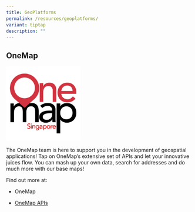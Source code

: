 ```yaml
---
title: GeoPlatforms
permalink: /resources/geoplatforms/
variant: tiptap
description: ""
---
```

<h2>OneMap</h2><div class="isomer-image-wrapper"><img style="width: 40%;" height="auto" width="100%" alt="" src="/images/OneMap.png"></div><p>The OneMap team is here to support you in the development of geospatial applications! Tap on OneMap’s extensive set of APIs and let your innovative juices flow. You can mash up your own data, search for addresses and do much more with our base maps!</p><p>Find out more at:</p><ul data-tight="true" class="tight"><li><p>OneMap</p></li><li><p><a href="https://www.onemap.gov.sg/apidocs/" rel="noopener noreferrer nofollow" target="_blank">OneMap APIs</a></p></li></ul><p></p>
